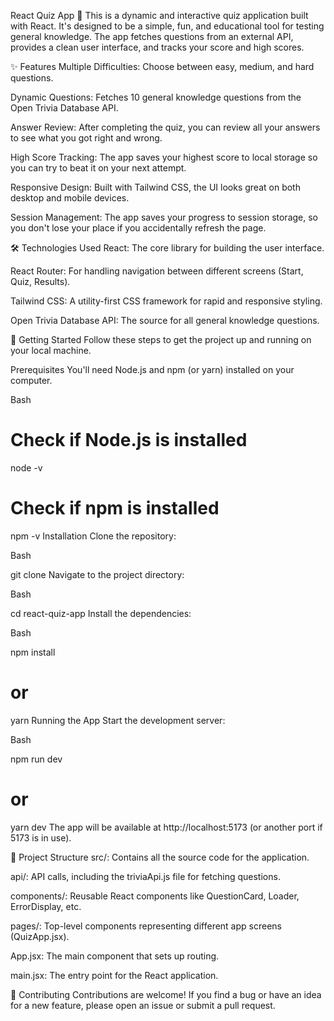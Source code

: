 React Quiz App 🧠
This is a dynamic and interactive quiz application built with React. It's designed to be a simple, fun, and educational tool for testing general knowledge. The app fetches questions from an external API, provides a clean user interface, and tracks your score and high scores.

✨ Features
Multiple Difficulties: Choose between easy, medium, and hard questions.

Dynamic Questions: Fetches 10 general knowledge questions from the Open Trivia Database API.

Answer Review: After completing the quiz, you can review all your answers to see what you got right and wrong.

High Score Tracking: The app saves your highest score to local storage so you can try to beat it on your next attempt.

Responsive Design: Built with Tailwind CSS, the UI looks great on both desktop and mobile devices.

Session Management: The app saves your progress to session storage, so you don't lose your place if you accidentally refresh the page.

🛠️ Technologies Used
React: The core library for building the user interface.

React Router: For handling navigation between different screens (Start, Quiz, Results).

Tailwind CSS: A utility-first CSS framework for rapid and responsive styling.

Open Trivia Database API: The source for all general knowledge questions.

🚀 Getting Started
Follow these steps to get the project up and running on your local machine.

Prerequisites
You'll need Node.js and npm (or yarn) installed on your computer.

Bash

# Check if Node.js is installed
node -v

# Check if npm is installed
npm -v
Installation
Clone the repository:

Bash

git clone <repository-url>
Navigate to the project directory:

Bash

cd react-quiz-app
Install the dependencies:

Bash

npm install
# or
yarn
Running the App
Start the development server:

Bash

npm run dev
# or
yarn dev
The app will be available at http://localhost:5173 (or another port if 5173 is in use).

📂 Project Structure
src/: Contains all the source code for the application.

api/: API calls, including the triviaApi.js file for fetching questions.

components/: Reusable React components like QuestionCard, Loader, ErrorDisplay, etc.

pages/: Top-level components representing different app screens (QuizApp.jsx).

App.jsx: The main component that sets up routing.

main.jsx: The entry point for the React application.

🤝 Contributing
Contributions are welcome! If you find a bug or have an idea for a new feature, please open an issue or submit a pull request.
